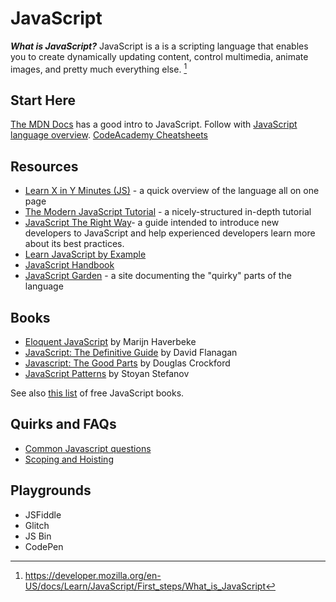 # JavaScript

**_What is JavaScript?_** JavaScript is a is a scripting language that enables
you to create dynamically updating content, control multimedia, animate images,
and pretty much everything else. [^mdn]

## Start Here

[The MDN Docs](https://developer.mozilla.org/en-US/docs/Learn/JavaScript/First_steps/What_is_JavaScript)
has a good intro to JavaScript. Follow with
[JavaScript language overview](https://developer.mozilla.org/en-US/docs/Web/JavaScript/Language_Overview).
[CodeAcademy Cheatsheets](https://www.codecademy.com/learn/introduction-to-javascript/modules/learn-javascript-introduction/cheatsheet)

## Resources

- [Learn X in Y Minutes (JS)](https://learnxinyminutes.com/docs/javascript/) - a
  quick overview of the language all on one page
- [The Modern JavaScript Tutorial](https://javascript.info/) - a
  nicely-structured in-depth tutorial
- [JavaScript The Right Way](http://jstherightway.org/)- a guide intended to
  introduce new developers to JavaScript and help experienced developers learn
  more about its best practices.
- [Learn JavaScript by Example](https://www.learneroo.com/modules/64)
- [JavaScript Handbook](https://thevalleyofcode.com/js/)
- [JavaScript Garden](https://shamansir.github.io/JavaScript-Garden/) - a site
  documenting the "quirky" parts of the language

## Books

- [Eloquent JavaScript](http://eloquentjavascript.net/) by Marijn Haverbeke
- [JavaScript: The Definitive Guide](http://www.amazon.com/JavaScript-Definitive-Guide-Activate-Guides/dp/0596805527)
  by David Flanagan
- [Javascript: The Good Parts](http://www.amazon.com/JavaScript-Good-Parts-Douglas-Crockford/dp/0596517742)
  by Douglas Crockford
- [JavaScript Patterns](https://www.amazon.com/JavaScript-Patterns-Stoyan-Stefanov/dp/0596806752)
  by Stoyan Stefanov

See also [this list](https://jsbooks.revolunet.com/) of free JavaScript books.

## Quirks and FAQs

- [Common Javascript questions](https://developer.mozilla.org/en-US/docs/Learn/JavaScript/Howto)
- [Scoping and Hoisting](http://www.adequatelygood.com/JavaScript-Scoping-and-Hoisting.html)

## Playgrounds

- JSFiddle
- Glitch
- JS Bin
- CodePen

[^mdn]:
    https://developer.mozilla.org/en-US/docs/Learn/JavaScript/First_steps/What_is_JavaScript
